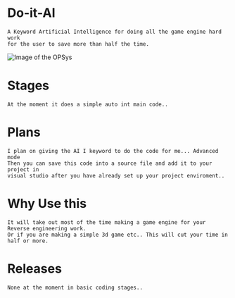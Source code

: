 # Do-it-AI
    A Keyword Artificial Intelligence for doing all the game engine hard work
    for the user to save more than half the time. 

![Image of the OPSys](https://i.ibb.co/Xx0fxD5/ezgif-com-video-to-gif-1.gif)

# Stages

    At the moment it does a simple auto int main code..
    
    
# Plans

    I plan on giving the AI I keyword to do the code for me... Advanced mode
    Then you can save this code into a source file and add it to your project in
    visual studio after you have already set up your project enviroment..
    
    
# Why Use this

    It will take out most of the time making a game engine for your Reverse engineering work.
    Or if you are making a simple 3d game etc.. This will cut your time in half or more.
    
    
# Releases

    None at the moment in basic coding stages..
